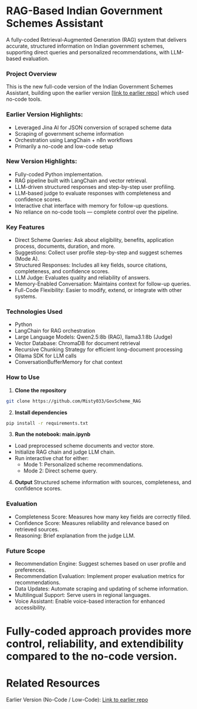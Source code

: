 # RAG-Based Indian Government Schemes Assistant
A fully-coded Retrieval-Augmented Generation (RAG) system that delivers accurate, structured information on Indian government schemes, supporting direct queries and personalized recommendations, with LLM-based evaluation.


### Project Overview
This is the new full-code version of the Indian Government Schemes Assistant, building upon the earlier version [[link to earlier repo](https://github.com/Misty033/Government-Scheme-retrival-system-using-LLMs)] which used no-code tools.

### Earlier Version Highlights:
- Leveraged Jina AI for JSON conversion of scraped scheme data
- Scraping of government scheme information
- Orchestration using LangChain + n8n workflows
- Primarily a no-code and low-code setup

### New Version Highlights:
- Fully-coded Python implementation.
- RAG pipeline built with LangChain and vector retrieval.
- LLM-driven structured responses and step-by-step user profiling.
- LLM-based judge to evaluate responses with completeness and confidence scores.
- Interactive chat interface with memory for follow-up questions.
- No reliance on no-code tools — complete control over the pipeline.



### Key Features
- Direct Scheme Queries: Ask about eligibility, benefits, application process, documents, duration, and more.
- Suggestions: Collect user profile step-by-step and suggest schemes (Mode A).
- Structured Responses: Includes all key fields, source citations, completeness, and confidence scores.
- LLM Judge: Evaluates quality and reliability of answers.
- Memory-Enabled Conversation: Maintains context for follow-up queries.
- Full-Code Flexibility: Easier to modify, extend, or integrate with other systems.


### Technologies Used
- Python
- LangChain for RAG orchestration
- Large Language Models: Qwen2.5:8b (RAG), llama3.1:8b (Judge)
- Vector Database: ChromaDB for document retrieval
- Recursive Chunking Strategy for efficient long-document processing
- Ollama SDK for LLM calls
- ConversationBufferMemory for chat context



### How to Use

1. **Clone the repository**
```bash
git clone https://github.com/Misty033/GovScheme_RAG
```
2. **Install dependencies**
```bash
pip install -r requirements.txt
```
3. **Run the notebook: main.ipynb**
- Load preprocessed scheme documents and vector store.
- Initialize RAG chain and judge LLM chain.
- Run interactive chat for either:
  - Mode 1: Personalized scheme recommendations.
  - Mode 2: Direct scheme query.
4. **Output**
   Structured scheme information with sources, completeness, and confidence scores.



### Evaluation
- Completeness Score: Measures how many key fields are correctly filled.
- Confidence Score: Measures reliability and relevance based on retrieved sources.
- Reasoning: Brief explanation from the judge LLM.


### Future Scope
- Recommendation Engine: Suggest schemes based on user profile and preferences.
- Recommendation Evaluation: Implement proper evaluation metrics for recommendations.
- Data Updates: Automate scraping and updating of scheme information.
- Multilingual Support: Serve users in regional languages.
- Voice Assistant: Enable voice-based interaction for enhanced accessibility.

# Fully-coded approach provides more control, reliability, and extendibility compared to the no-code version.

# Related Resources
Earlier Version (No-Code / Low-Code): [Link to earlier repo](https://github.com/Misty033/Government-Scheme-retrival-system-using-LLMs)
